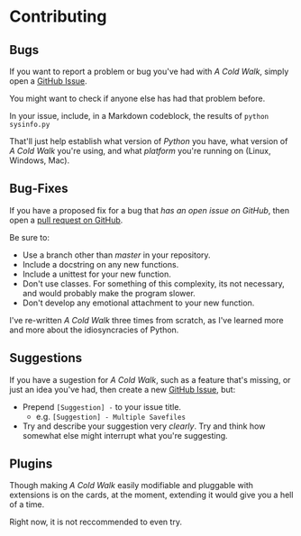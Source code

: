 # Contributing

## Bugs

If you want to report a problem or bug you've had with *A Cold Walk*, simply open a [GitHub Issue](https://github.com/shakna-israel/AColdWalk/issues/new).

You might want to check if anyone else has had that problem before.

In your issue, include, in a Markdown codeblock, the results of ```python sysinfo.py```

That'll just help establish what version of *Python* you have, what version of *A Cold Walk* you're using, and what *platform* you're running on (Linux, Windows, Mac).

## Bug-Fixes

If you have a proposed fix for a bug that *has an open issue on GitHub*, then open a [pull request on GitHub](https://github.com/shakna-israel/AColdWalk/compare).

Be sure to:

* Use a branch other than *master* in your repository.
* Include a docstring on any new functions.
* Include a unittest for your new function.
* Don't use classes. For something of this complexity, its not necessary, and would probably make the program slower.
* Don't develop any emotional attachment to your new function.

I've re-written *A Cold Walk* three times from scratch, as I've learned more and more about the idiosyncracies of Python.

## Suggestions

If you have a sugestion for *A Cold Walk*, such as a feature that's missing, or just an idea you've had, then create a new [GitHub Issue](), but:

* Prepend ```[Suggestion] -``` to your issue title.
    * e.g. ```[Suggestion] - Multiple Savefiles```
* Try and describe your suggestion very *clearly*. Try and think how somewhat else might interrupt what you're suggesting.

## Plugins

Though making *A Cold Walk* easily modifiable and pluggable with extensions is on the cards, at the moment, extending it would give you a hell of a time.

Right now, it is not reccommended to even try.
